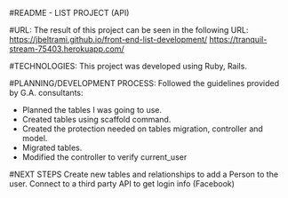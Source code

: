 #README - LIST PROJECT (API)

#URL: The result of this project can be seen in the following URL:
https://jbeltrami.github.io/front-end-list-development/
https://tranquil-stream-75403.herokuapp.com/

#TECHNOLOGIES:
  This project was developed using Ruby, Rails.

#PLANNING/DEVELOPMENT PROCESS:
  Followed the guidelines provided by G.A. consultants:
- Planned the tables I was going to use.
- Created tables using scaffold command.
- Created the protection needed on tables migration, controller and model.
- Migrated tables.
- Modified the controller to verify current_user

#NEXT STEPS
Create new tables and relationships to add a Person to the user.
Connect to a third party API to get login info (Facebook)
